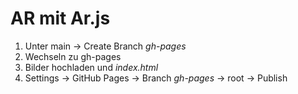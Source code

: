 # AR mit Ar.js

1. Unter main -> Create Branch *gh-pages*
2. Wechseln zu gh-pages
3. Bilder hochladen und *index.html*
4. Settings -> GitHub Pages -> Branch *gh-pages* -> root -> Publish
